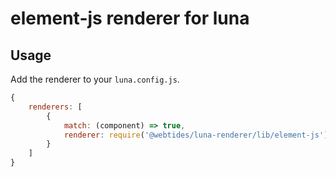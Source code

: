 # element-js renderer for luna

## Usage

Add the renderer to your `luna.config.js`.

```js
{
    renderers: [
        {
            match: (component) => true,
            renderer: require('@webtides/luna-renderer/lib/element-js'),
        }
    ]
}
```
